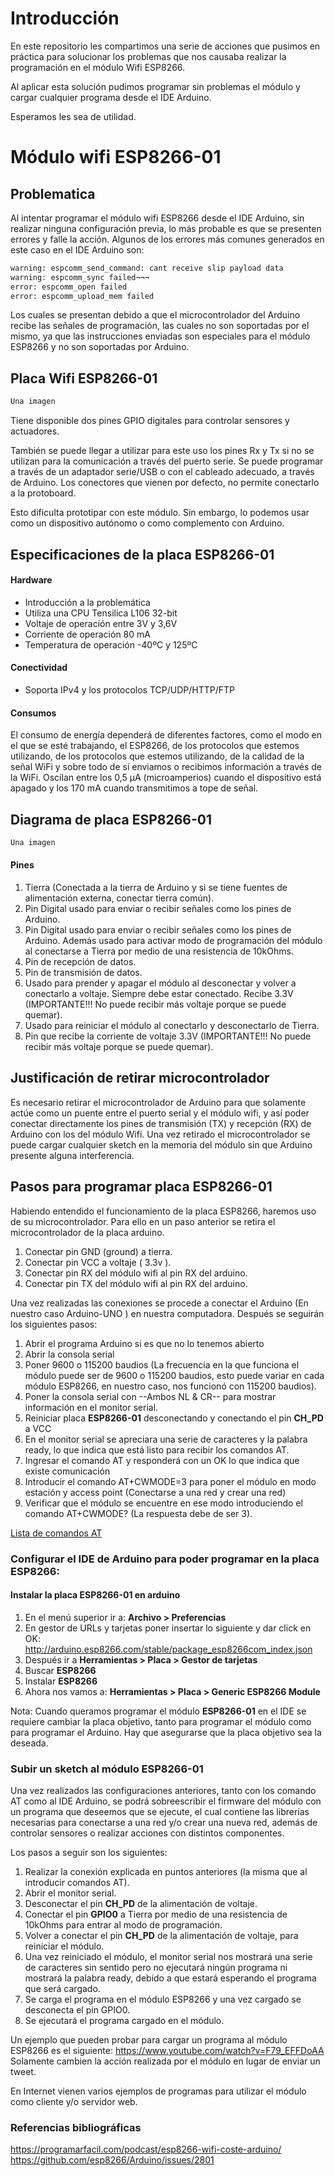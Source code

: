 # Introducción

En este repositorio les compartimos una serie de
acciones que pusimos en práctica para solucionar los problemas que nos causaba
realizar la programación en el módulo Wifi ESP8266.

Al aplicar esta solución pudimos programar sin problemas el módulo y cargar
cualquier programa desde el IDE Arduino.

Esperamos les sea de utilidad.
# Módulo wifi ESP8266-01

## Problematica

Al intentar programar el módulo wifi ESP8266 desde el IDE Arduino, sin realizar ninguna configuración previa, lo más probable es que se presenten errores y falle la acción.
Algunos de los errores más comunes generados en este caso en el IDE Arduino son:

```bash
warning: espcomm_send_command: cant receive slip payload data
warning: espcomm_sync failed¬¬¬
error: espcomm_open failed
error: espcomm_upload_mem failed
```
Los cuales se presentan debido a que el microcontrolador del Arduino recibe las señales de programación, las cuales no son soportadas por el mismo, ya que las instrucciones enviadas son especiales para el módulo ESP8266 y no son soportadas por Arduino.

## Placa Wifi ESP8266-01

```bash
Una imagen
```
Tiene disponible dos pines GPIO digitales para controlar sensores y actuadores.

También se puede llegar a utilizar para este uso los pines Rx y Tx si no se utilizan para la comunicación a través del puerto serie. Se puede programar a través de un adaptador serie/USB o con el cableado adecuado, a través de Arduino. Los conectores que vienen por defecto, no permite conectarlo a la protoboard.

Esto dificulta prototipar con este módulo. Sin embargo, lo podemos usar como un dispositivo autónomo o como complemento con Arduino.


## Especificaciones de la placa ESP8266-01
#### Hardware

* Introducción a la problemática
* Utiliza una CPU Tensilica L106 32-bit
* Voltaje de operación entre 3V y 3,6V
* Corriente de operación 80 mA
* Temperatura de operación -40ºC y 125ºC

#### Conectividad

* Soporta IPv4 y los protocolos TCP/UDP/HTTP/FTP

#### Consumos

El consumo de energía dependerá de diferentes factores, como el modo en el que se esté trabajando, el ESP8266, de los protocolos que estemos utilizando, de los protocolos que estemos utilizando, de la calidad de la señal WiFi y sobre todo de sí enviamos o recibimos información a través de la WiFi. Oscilan entre los 0,5 μA (microamperios) cuando el dispositivo está apagado y los 170 mA cuando transmitimos a tope de señal.

## Diagrama de placa ESP8266-01

```bash
Una imagen
```
#### Pines

1.	Tierra (Conectada a la tierra de Arduino y si se tiene fuentes de alimentación externa, conectar tierra común).
2.	Pin Digital usado para enviar o recibir señales como los pines de Arduino.
3.	Pin Digital usado para enviar o recibir señales como los pines de Arduino. Además usado para activar modo de programación del módulo al conectarse a Tierra por medio de una resistencia de 10kOhms.
4.	Pin de recepción de datos.
5.	Pin de transmisión de datos.
6.	Usado para prender y apagar el módulo al desconectar y volver a conectarlo a voltaje. Siempre debe estar conectado. Recibe 3.3V (IMPORTANTE!!! No puede recibir más voltaje porque se puede quemar).
7.	Usado para reiniciar el módulo al conectarlo y desconectarlo de Tierra.
8.	Pin que recibe la corriente de voltaje 3.3V (IMPORTANTE!!! No puede recibir más voltaje porque se puede quemar).

## Justificación de retirar microcontrolador

Es necesario retirar el microcontrolador de Arduino para que solamente actúe como un puente entre el puerto serial y el módulo wifi, y así poder conectar directamente los pines de transmisión (TX) y recepción (RX) de Arduino con los del módulo Wifi.
Una vez retirado el microcontrolador se puede cargar cualquier sketch en la memoria del módulo sin que Arduino presente alguna interferencia.

## Pasos para programar placa ESP8266-01

Habiendo entendido el funcionamiento de la placa ESP8266, haremos uso de su microcontrolador. Para ello en un paso anterior se retira el microcontrolador de la placa arduino.

1.	Conectar pin GND (ground) a tierra.
2.	Conectar pin VCC a voltaje ( 3.3v ).
3.	Conectar pin RX del módulo wifi al pin RX del arduino.
4.	Conectar pin TX del módulo wifi al pin RX del arduino.

Una vez realizadas las conexiones se procede a conectar el Arduino (En nuestro caso Arduino-UNO ) en nuestra computadora. Después se seguirán los siguientes pasos:

1.	Abrir el programa Arduino si es que no lo tenemos abierto
2.	Abrir la consola serial
3.	Poner 9600 o 115200 baudios (La frecuencia en la que funciona el módulo puede ser de 9600 o 115200 baudios, esto puede variar en cada módulo ESP8266, en nuestro caso, nos funcionó con 115200 baudios).
4.	Poner la consola serial con --Ambos NL & CR-- para mostrar información en el monitor serial.
5.	Reiniciar placa **ESP8266-01** desconectando y conectando el pin **CH_PD** a VCC
6.	En el monitor serial se apreciara una serie de caracteres y la palabra ready, lo que indica que está listo para recibir los comandos AT.
7.	Ingresar el comando AT y responderá con un OK lo que indica que existe comunicación
8.	Introducir el comando AT+CWMODE=3 para poner el módulo en modo estación y access point (Conectarse a una red y crear una red)
9.	Verificar que el módulo se encuentre en ese modo introduciendo el comando AT+CWMODE? (La respuesta debe de ser 3).

[Lista de comandos AT](https://www.itead.cc/wiki/ESP8266_Serial_WIFI_Module#AT_Commands)

### Configurar el IDE de Arduino para poder programar en la placa ESP8266:

#### Instalar la placa ESP8266-01 en arduino 

1.	En el menú superior ir a:  **Archivo > Preferencias**
2.	En gestor de URLs y tarjetas poner insertar lo siguiente y dar click en OK: http://arduino.esp8266.com/stable/package_esp8266com_index.json
3.	Después ir a **Herramientas > Placa > Gestor de tarjetas**
4.	Buscar **ESP8266**
5.	Instalar **ESP8266**
6.	Ahora nos vamos a: **Herramientas > Placa > Generic ESP8266 Module**

Nota: Cuando queramos programar el módulo **ESP8266-01**  en el IDE se requiere cambiar la placa objetivo, tanto para programar el módulo como para programar el Arduino. Hay que asegurarse que la placa objetivo sea la deseada.

### Subir un sketch al módulo ESP8266-01

Una vez realizados las configuraciones anteriores, tanto con los comando AT como al IDE Arduino, se podrá sobreescribir el firmware del módulo con un programa que deseemos que se ejecute, el cual contiene las librerías necesarias para conectarse a una red y/o crear una nueva red, además de controlar sensores o realizar acciones con distintos componentes.

Los pasos a seguir son los siguientes:

1.	Realizar la conexión explicada en puntos anteriores (la misma que al introducir comandos AT).
2.	Abrir el monitor serial.
3.	Desconectar el pin **CH_PD** de la alimentación de voltaje.
4.	Conectar el pin **GPIO0** a Tierra por medio de una resistencia de 10kOhms para entrar al modo de programación.
5.	Volver a conectar el pin **CH_PD** de la alimentación de voltaje, para reiniciar el módulo.
6.	Una vez reiniciado el módulo, el monitor serial nos mostrará una serie de caracteres sin sentido pero no ejecutará ningún programa ni mostrará la palabra ready, debido a que estará esperando el programa que será cargado.
7.	Se carga el programa en el módulo ESP8266 y una vez cargado se desconecta el pin GPIO0.
8.	Se ejecutará el programa cargado en el módulo.

Un ejemplo que pueden probar para cargar un programa al módulo ESP8266 es el siguiente: https://www.youtube.com/watch?v=F79_EFFDoAA
Solamente cambien la acción realizada por el módulo en lugar de enviar un tweet.

En Internet vienen varios ejemplos de programas para utilizar el módulo como cliente y/o servidor web.

### Referencias bibliográficas

https://programarfacil.com/podcast/esp8266-wifi-coste-arduino/
https://github.com/esp8266/Arduino/issues/2801